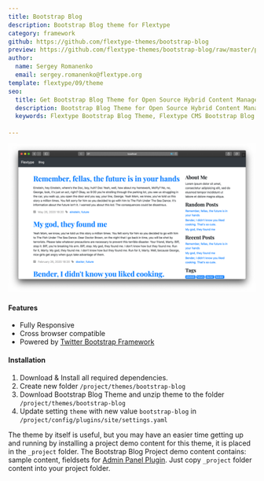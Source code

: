 ```yaml
---
title: Bootstrap Blog
description: Bootstrap Blog theme for Flextype
category: framework
github: https://github.com/flextype-themes/bootstrap-blog
preview: https://github.com/flextype-themes/bootstrap-blog/raw/master/preview.png
author:
  name: Sergey Romanenko
  email: sergey.romanenko@flextype.org
template: flextype/09/theme
seo:
  title: Get Bootstrap Blog Theme for Open Source Hybrid Content Management System | Flextype
  description: Bootstrap Blog Theme for Open Source Hybrid Content Management System
  keywords: Flextype Bootstrap Blog Theme, Flextype CMS Bootstrap Blog Theme, Headless CMS Bootstrap Blog Theme, Download Flat File CMS Bootstrap Blog Theme, Download Flat File Content Management System Bootstrap Blog Theme, Download PHP CMS Bootstrap Blog Theme, Bootstrap Blog, Theme, Content, Management, System, PHP, CMS

---
```


![Bootstrap Blog](https://github.com/flextype-themes/bootstrap-blog/raw/master/preview.png)

#### Features

* Fully Responsive
* Cross browser compatible
* Powered by [Twitter Bootstrap Framework](https://getbootstrap.com)

#### Installation

1. Download & Install all required dependencies.
2. Create new folder `/project/themes/bootstrap-blog`
3. Download Bootstrap Blog Theme and unzip theme to the folder `/project/themes/bootstrap-blog`
4. Update setting `theme` with new value `bootstrap-blog` in `/project/config/plugins/site/settings.yaml`

The theme by itself is useful, but you may have an easier time getting up and running by installing a project demo content for this theme, it is placed in the `_project` folder. The Bootstrap Blog Project demo content contains: sample content, fieldsets for [Admin Panel Plugin](https://github.com/flextype-plugins/admin). Just copy `_project` folder content into your project folder.
